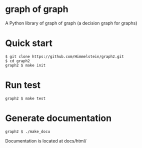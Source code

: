 # graph of graph
A Python library of graph of graph (a decision graph for graphs)

# Quick start
```
$ git clone https://github.com/Himmelstein/graph2.git
$ cd graph2
graph2 $ make init
```

# Run test
```
graph2 $ make test
```

# Generate documentation
```
graph2 $ ./make_docu
```
Documentation is located at docs/html/
